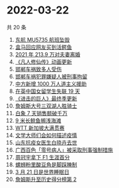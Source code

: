 # 2022-03-22

共 20 条

<!-- BEGIN -->
<!-- 最后更新时间 Tue Mar 22 2022 11:18:27 GMT+0800 (China Standard Time) -->

1. [东航 MU5735 航班坠毁](https://www.zhihu.com/search?q=MU5735)
1. [盒马回应网友买到活鳄鱼](https://www.zhihu.com/search?q=盒马活鳄鱼)
1. [2021 年 213.9 万对夫妻离婚](https://www.zhihu.com/search?q=2021年夫妻离婚)
1. [《凡人修仙传》动画更新](https://www.zhihu.com/search?q=凡人修仙传)
1. [邯郸车祸致多人受伤](https://www.zhihu.com/search?q=邯郸车祸)
1. [邯郸车祸犯罪嫌疑人被刑事拘留](https://www.zhihu.com/search?q=邯郸车祸)
1. [中方新增 1000 万人道主义援助](https://www.zhihu.com/search?q=人道主义援助)
1. [在英中国女留学生失联 19 天](https://www.zhihu.com/search?q=在英中国女学生)
1. [《进击的巨人》最终季更新](https://www.zhihu.com/search?q=进击的巨人)
1. [詹姆斯大号三双湖人胜骑士](https://www.zhihu.com/search?q=湖人)
1. [白象 7 天销售额破千万](https://www.zhihu.com/search?q=白象销售额)
1. [9 米长鲸鱼搁浅海滩](https://www.zhihu.com/search?q=大连鲸鱼搁浅)
1. [WTT 新加坡大满贯赛](https://www.zhihu.com/search?q=WTT)
1. [文学大师们会如何描述疫情](https://www.zhihu.com/search?q=疫情文学)
1. [山东抗疫女医生白晓卉去世](https://www.zhihu.com/search?q=白晓卉)
1. [广西百色「零号病人」被采取刑事强制措施](https://www.zhihu.com/search?q=百色零号病人)
1. [周冠宇拿下 F1 生涯首分](https://www.zhihu.com/search?q=周冠宇)
1. [螺蛳粉里酸豆角是脚踩腌制](https://www.zhihu.com/search?q=酸豆角)
1. [3 月 21 日是世界睡眠日](https://www.zhihu.com/search?q=世界睡眠日)
1. [詹姆斯升至历史得分榜第 2](https://www.zhihu.com/search?q=詹姆斯总得分)

<!-- END -->
